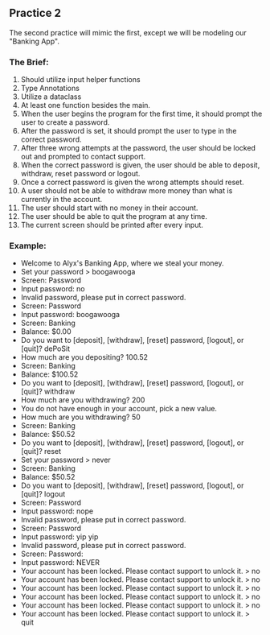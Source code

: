 ## Practice 2
The second practice will mimic the first, except we will be modeling our "Banking App".

### The Brief:
1. Should utilize input helper functions
2. Type Annotations
3. Utilize a dataclass
4. At least one function besides the main.
5. When the user begins the program for the first time, it should prompt the user to create a password.
6. After the password is set, it should prompt the user to type in the correct password.
7. After three wrong attempts at the password, the user should be locked out and prompted to contact support.
8. When the correct password is given, the user should be able to deposit, withdraw, reset password or logout.
9. Once a correct password is given the wrong attempts should reset.
10. A user should not be able to withdraw more money than what is currently in the account.
11. The user should start with no money in their account.
12. The user should be able to quit the program at any time.
13. The current screen should be printed after every input.

### Example:
- Welcome to Alyx's Banking App, where we steal your money.
- Set your password > boogawooga
- Screen: Password
- Input password: no
- Invalid password, please put in correct password.
- Screen: Password
- Input password: boogawooga
- Screen: Banking
- Balance: $0.00
- Do you want to [deposit], [withdraw], [reset] password, [logout], or [quit]? dePoSit
- How much are you depositing? 100.52
- Screen: Banking
- Balance: $100.52
- Do you want to [deposit], [withdraw], [reset] password, [logout], or [quit]? withdraw
- How much are you withdrawing? 200
- You do not have enough in your account, pick a new value.
- How much are you withdrawing? 50
- Screen: Banking
- Balance: $50.52
- Do you want to [deposit], [withdraw], [reset] password, [logout], or [quit]? reset
- Set your password > never
- Screen: Banking
- Balance: $50.52
- Do you want to [deposit], [withdraw], [reset] password, [logout], or [quit]? logout
- Screen: Password
- Input password: nope
- Invalid password, please put in correct password.
- Screen: Password
- Input password: yip yip
- Invalid password, please put in correct password.
- Screen: Password:
- Input password: NEVER
- Your account has been locked. Please contact support to unlock it. > no
- Your account has been locked. Please contact support to unlock it. > no
- Your account has been locked. Please contact support to unlock it. > no
- Your account has been locked. Please contact support to unlock it. > no
- Your account has been locked. Please contact support to unlock it. > no
- Your account has been locked. Please contact support to unlock it. > quit